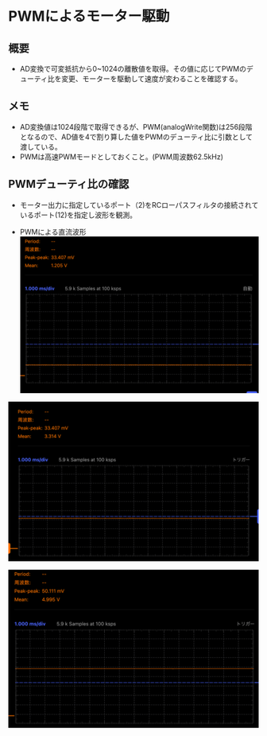 # PWMによるモーター駆動

## 概要
* AD変換で可変抵抗から0~1024の離散値を取得。その値に応じてPWMのデューティ比を変更、モーターを駆動して速度が変わることを確認する。

## メモ
* AD変換値は1024段階で取得できるが、PWM(analogWrite関数)は256段階となるので、AD値を4で割り算した値をPWMのデューティ比に引数として渡している。
* PWMは高速PWMモードとしておくこと。(PWM周波数62.5kHz)

## PWMデューティ比の確認
* モーター出力に指定しているポート（2)をRCローパスフィルタの接続されているポート(12)を指定し波形を観測。

* PWMによる直流波形
 ![1V](./pic_PWM/PWMTODCV01.png "1V")

 ![3V](./pic_PWM/PWMTODCV02.png "3V")

 ![5V](./pic_PWM/PWMTODCV03.png "5V") 